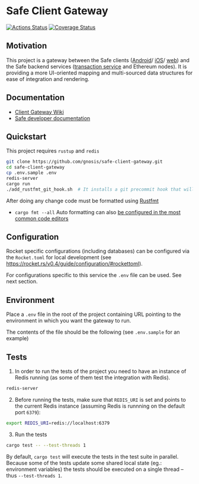 # Safe Client Gateway
[![Actions Status](https://github.com/gnosis/safe-client-gateway/workflows/safe-client-gateway/badge.svg?branch=main)](https://github.com/gnosis/safe-client-gateway/actions)
[![Coverage Status](https://coveralls.io/repos/github/gnosis/safe-client-gateway/badge.svg)](https://coveralls.io/github/gnosis/safe-client-gateway)

## Motivation

This project is a gateway between the Safe clients ([Android](https://github.com/gnosis/safe-android)/ [iOS](https://github.com/gnosis/safe-ios)/ [web](https://github.com/gnosis/safe-react)) and the Safe backend services ([transaction service](https://github.com/gnosis/safe-transaction-service) and Ethereum nodes). It is providing a more UI-oriented mapping and multi-sourced data structures for ease of integration and rendering.

## Documentation

- [Client Gateway Wiki](https://gnosis.github.io/safe-client-gateway/)
- [Safe developer documentation](https://docs.gnosis.io/safe/)

## Quickstart

This project requires `rustup` and `redis`

```bash
git clone https://github.com/gnosis/safe-client-gateway.git
cd safe-client-gateway
cp .env.sample .env
redis-server
cargo run
./add_rustfmt_git_hook.sh  # It installs a git precommit hook that will autoformat the code on every commit
```

After doing any change code must be formatted using [Rustfmt](https://github.com/rust-lang/rustfmt)
- `cargo fmt --all`
Auto formatting can also [be configured in the most common code editors](https://github.com/rust-lang/rustfmt#running-rustfmt-from-your-editor)

## Configuration

Rocket specific configurations (including databases) can be configured via the `Rocket.toml` for local development (see https://rocket.rs/v0.4/guide/configuration/#rockettoml).

For configurations specific to this service the `.env` file can be used. See next section.

## Environment

Place a `.env` file in the root of the project containing URL pointing to the environment in which you want the gateway to run.

The contents of the file should be the following (see `.env.sample` for an example)

## Tests

1. In order to run the tests of the project you need to have an instance of Redis running (as some of them test the integration with Redis).

```bash
redis-server
```

2. Before running the tests, make sure that `REDIS_URI` is set and points to the current Redis instance (assuming Redis is runnning on the default port `6379`):

```bash
export REDIS_URI=redis://localhost:6379
```

3. Run the tests

```bash
cargo test -- --test-threads 1
```

By default, `cargo test` will execute the tests in the test suite in parallel. Because some of the tests update some shared local state (eg.: environment variables) the tests should be executed on a single thread – thus `--test-threads 1`.
